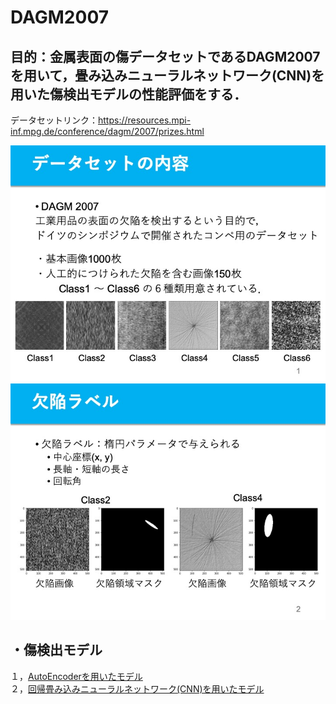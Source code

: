 # DAGM2007
## 目的：金属表面の傷データセットであるDAGM2007を用いて，畳み込みニューラルネットワーク(CNN)を用いた傷検出モデルの性能評価をする．
データセットリンク：https://resources.mpi-inf.mpg.de/conference/dagm/2007/prizes.html  
  
![1](https://github.com/kentaro-fujita/DAGM2007/blob/master/スライド画像/Top_1.jpeg)
![2](https://github.com/kentaro-fujita/DAGM2007/blob/master/スライド画像/Top_2.jpeg)
  
## ・傷検出モデル
１，[AutoEncoderを用いたモデル](https://github.com/kentaro-fujita/DAGM2007/blob/master/AutoEncoder)  
２，[回帰畳み込みニューラルネットワーク(CNN)を用いたモデル](https://github.com/kentaro-fujita/DAGM2007/blob/master/回帰CNN)  
